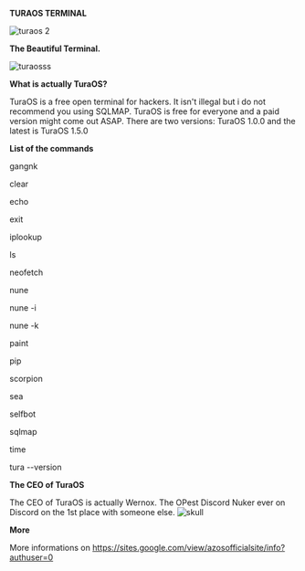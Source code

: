 **TURAOS TERMINAL**

![turaos 2](https://user-images.githubusercontent.com/105005276/213526455-328a3a47-cb8f-41f2-99e7-81f00cc4769b.png)





**The Beautiful Terminal.**

![turaosss](https://user-images.githubusercontent.com/105005276/213526961-d46e0554-76f5-4bfc-a62e-93d9873f3fd7.PNG)








**What is actually TuraOS?**


TuraOS is a free open terminal for hackers. It isn't illegal but i do not recommend you using SQLMAP. TuraOS is free for everyone and a paid version might come out ASAP. There are two versions: TuraOS 1.0.0 and the latest is TuraOS 1.5.0

**List of the commands**

gangnk

clear

echo

exit

iplookup

ls

neofetch

nune

nune -i

nune -k

paint

pip

scorpion

sea

selfbot

sqlmap

time

tura --version







**The CEO of TuraOS**

The CEO of TuraOS is actually Wernox.
The OPest Discord Nuker ever on Discord on the 1st place with someone else.
![skull](https://user-images.githubusercontent.com/105005276/213528223-c9680b4c-55de-4295-b638-6b5dcded04dc.jpg)



**More**

More informations on https://sites.google.com/view/azosofficialsite/info?authuser=0
